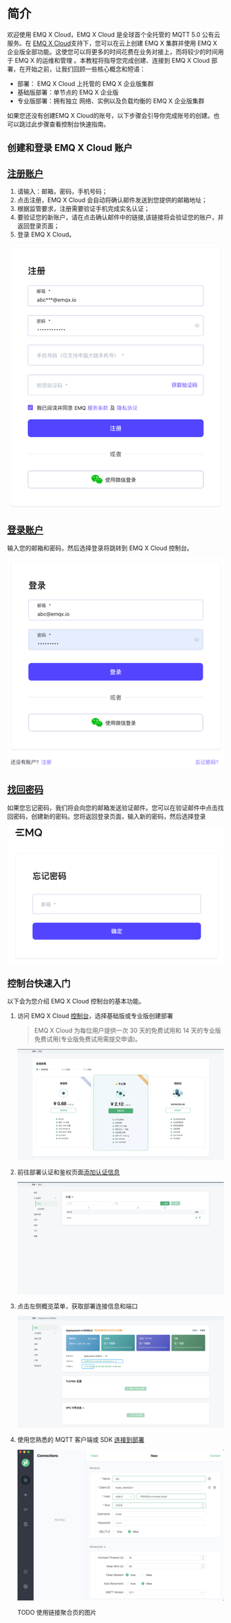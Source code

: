 # 简介

欢迎使用 EMQ X Cloud，EMQ X Cloud 是全球首个全托管的 MQTT 5.0 公有云服务。在 [EMQ X Cloud](https://www.emqx.com/zh/cloud)支持下，您可以在云上创建 EMQ X 集群并使用 EMQ X 企业版全部功能。这使您可以将更多的时间花费在业务对接上，而将较少的时间用于 EMQ X 的运维和管理 。本教程将指导您完成创建、连接到 EMQ X Cloud 部署，在开始之前，让我们回顾一些核心概念和短语：

* 部署： EMQ X Cloud 上托管的 EMQ X 企业版集群
* 基础版部署：单节点的 EMQ X 企业版
* 专业版部署：拥有独立 网络、实例以及负载均衡的 EMQ X 企业版集群


如果您还没有创建EMQ X Cloud的账号，以下步骤会引导你完成账号的创建。也可以跳过此步骤查看控制台快速指南。

## 创建和登录 EMQ X Cloud 账户

## [注册账户](https://www.emqx.com/zh/signup?continue=https://www.emqx.com/cn/cloud)

1. 请输入：邮箱，密码，手机号码；
2. 点击注册，EMQ X Cloud 会自动将确认邮件发送到您提供的邮箱地址；
3. 根据监管要求，注册需要验证手机完成实名认证；
4. 要验证您的新账户，请在点击确认邮件中的链接,该链接将会验证您的账户，并返回登录页面；
5. 登录 EMQ X Cloud。

![login](./_assets/signup.png)



## [登录账户](https://www.emqx.com/zh/signin?continue=https://www.emqx.com/cn/cloud)

输入您的邮箱和密码，然后选择登录将跳转到 EMQ X Cloud 控制台。

![login](./_assets/login.png)



## [找回密码](https://www.emqx.com/zh/forgot-password?continue=https://www.emqx.com/cn/cloud)

如果您忘记密码，我们将会向您的邮箱发送验证邮件。您可以在验证邮件中点击找回密码，创建新的密码。您将返回登录页面，输入新的密码，然后选择登录

![login](./_assets/forgot.png)


## 控制台快速入门


以下会为您介绍 EMQ X Cloud 控制台的基本功能。



1. 访问 EMQ X Cloud [控制台](https://cloud.emqx.com/console/)，选择基础版或专业版创建部署
   > EMQ X Cloud 为每位用户提供一次 30 天的免费试用和 14 天的专业版免费试用(专业版免费试用需提交申请)。
   
   ![add_users](./_assets/create_free_trial.png)

2. 前往部署认证和鉴权页面[添加认证信息](../deployments/auth_and_acl.md)

   ![add_users](./_assets/add_users.png)

3. 点击左侧概览菜单，获取部署连接信息和端口

   ![add_users](./_assets/overview.png)

4. 使用您熟悉的 MQTT 客户端或 SDK [连接到部署](../connect_to_deployments/introduction.md)

   ![add_users](./_assets/mqttx_mqtt.png)

   TODO 使用链接聚合页的图片


